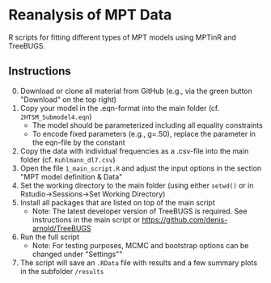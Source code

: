 # Reanalysis of MPT Data

R scripts for fitting different types of MPT models using MPTinR and TreeBUGS.

## Instructions

0. Download or clone all material from GitHub (e.g., via the green button "Download" on the top right) 
1. Copy your model in the .eqn-format into the main folder (cf. `2HTSM_Submodel4.eqn`)
    * The model should be parameterized including all equality constraints
    * To encode fixed parameters (e.g., g=.50), replace the parameter in the eqn-file by the constant
2. Copy the data with individual frequencies as a .csv-file into the main folder (cf. `Kuhlmann_dl7.csv`)
3. Open the file `1_main_script.R` and adjust the input options in the section "MPT model definition & Data"
4. Set the working directory to the main folder (using either `setwd()` or in Rstudio->Sessions->Set Working Directory)
5. Install all packages that are listed on top of the main script
    * Note: The latest developer version of TreeBUGS is required. See instructions in the main script or https://github.com/denis-arnold/TreeBUGS
4. Run the full script
    * Note: For testing purposes, MCMC and bootstrap options can be changed under "Settings""
5. The script will save an `.RData` file with results and a few summary plots in the subfolder `/results`

